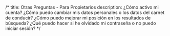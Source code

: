 /*
title: Otras Preguntas - Para Propietarios
description: ¿Cómo activo mi cuenta? ¿Cómo puedo cambiar mis datos personales o los datos del carnet de conducir? ¿Cómo puedo mejorar mi posición en los resultados de búsqueda? ¿Qué puedo hacer si he olvidado mi contraseña o no puedo iniciar sesión?
*/